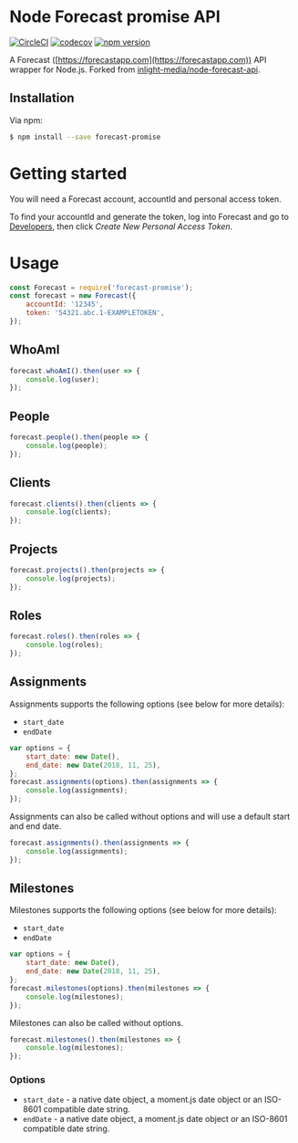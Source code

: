 # Node Forecast promise API

[![CircleCI](https://circleci.com/gh/dan1elhughes/forecast-promise/tree/master.svg?style=shield)](https://circleci.com/gh/dan1elhughes/forecast-promise/tree/master)
[![codecov](https://codecov.io/gh/dan1elhughes/forecast-promise/branch/master/graph/badge.svg)](https://codecov.io/gh/dan1elhughes/forecast-promise)
[![npm version](https://badge.fury.io/js/forecast-promise.svg)](https://badge.fury.io/js/forecast-promise)

A Forecast ([https://forecastapp.com](https://forecastapp.com)) API wrapper for Node.js. Forked from [inlight-media/node-forecast-api](https://github.com/inlight-media/node-forecast-api).

## Installation

Via npm:

```bash
$ npm install --save forecast-promise
```

# Getting started

You will need a Forecast account, accountId and personal access token.

To find your accountId and generate the token, log into Forecast and go to [Developers](https://id.getharvest.com/developers), then click _Create New Personal Access Token_.

# Usage

```js
const Forecast = require('forecast-promise');
const forecast = new Forecast({
	accountId: '12345',
	token: '54321.abc.1-EXAMPLETOKEN',
});
```

## WhoAmI

```js
forecast.whoAmI().then(user => {
	console.log(user);
});
```

## People

```js
forecast.people().then(people => {
	console.log(people);
});
```

## Clients

```js
forecast.clients().then(clients => {
	console.log(clients);
});
```

## Projects

```js
forecast.projects().then(projects => {
	console.log(projects);
});
```

## Roles

```js
forecast.roles().then(roles => {
	console.log(roles);
});
```

## Assignments

Assignments supports the following options (see below for more details):

- `start_date`
- `endDate`

```js
var options = {
	start_date: new Date(),
	end_date: new Date(2018, 11, 25),
};
forecast.assignments(options).then(assignments => {
	console.log(assignments);
});
```

Assignments can also be called without options and will use a default start and end date.

```js
forecast.assignments().then(assignments => {
	console.log(assignments);
});
```

## Milestones

Milestones supports the following options (see below for more details):

- `start_date`
- `endDate`

```js
var options = {
	start_date: new Date(),
	end_date: new Date(2018, 11, 25),
};
forecast.milestones(options).then(milestones => {
	console.log(milestones);
});
```

Milestones can also be called without options.

```js
forecast.milestones().then(milestones => {
	console.log(milestones);
});
```

### Options

- `start_date` - a native date object, a moment.js date object or an ISO-8601 compatible date string.
- `endDate` - a native date object, a moment.js date object or an ISO-8601 compatible date string.
